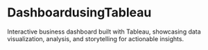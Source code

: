 # DashboardusingTableau
Interactive business dashboard built with Tableau, showcasing data visualization, analysis, and storytelling for actionable insights.
